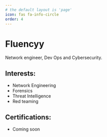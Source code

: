 ```yaml
---
# the default layout is 'page'
icon: fas fa-info-circle
order: 4
---
```



# Fluencyy

Network engineer, Dev Ops and Cybersecurity. 

## Interests: 
- Network Engineering
- Forensics
- Threat Intelligence
- Red teaming 

## Certifications:

- Coming soon



